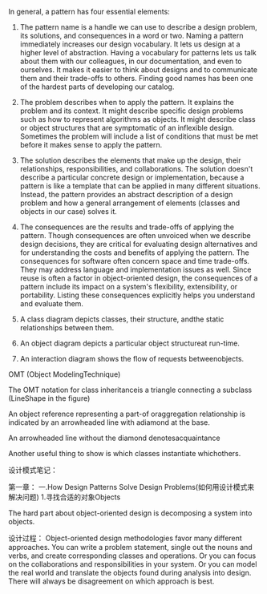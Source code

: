 ---
---


In general, a pattern has four essential elements:

1. The pattern name is a handle we can use to describe a design problem, its
solutions, and consequences in a word or two. Naming a pattern immediately
increases our design vocabulary. It lets us design at a higher level of
abstraction. Having a vocabulary for patterns lets us talk about them with
our colleagues, in our documentation, and even to ourselves. It makes it
easier to think about designs and to communicate them and their trade-offs
to others. Finding good names has been one of the hardest parts of developing
our catalog.

2. The problem describes when to apply the pattern. It explains the problem
and its context. It might describe specific design problems such as how
to represent algorithms as objects. It might describe class or object
structures that are symptomatic of an inflexible design. Sometimes the
problem will include a list of conditions that must be met before it makes
sense to apply the pattern.

3. The solution describes the elements that make up the design, their
relationships, responsibilities, and collaborations. The solution doesn't
describe a particular concrete design or implementation, because a pattern
is like a template that can be applied in many different situations. Instead,
the pattern provides an abstract description of a design problem and how
a general arrangement of elements (classes and objects in our case) solves
it.

4. The consequences are the results and trade-offs of applying the pattern.
Though consequences are often unvoiced when we describe design decisions,
they are critical for evaluating design alternatives and for understanding
the costs and benefits of applying the pattern. The consequences for
software often concern space and time trade-offs. They may address language
and implementation issues as well. Since reuse is often a factor in
object-oriented design, the consequences of a pattern include its impact
on a system's flexibility, extensibility, or portability. Listing these
consequences explicitly helps you understand and evaluate them.


1. A class diagram depicts classes, their structure, andthe static
relationships between them.
2. An object diagram depicts a particular object structureat run-time.
3. An interaction diagram shows the flow of requests betweenobjects.


OMT (Object ModelingTechnique) 


The OMT notation for class inheritanceis a triangle connecting a subclass (LineShape in the figure)

An object reference representing a part-of
oraggregation relationship is indicated by an arrowheaded line with adiamond at
the base.

An
arrowheaded line without the diamond denotesacquaintance

Another useful thing to show is which classes instantiate whichothers.


设计模式笔记：

第一章：
	一.How Design Patterns Solve Design Problems(如何用设计模式来解决问题)
		1.寻找合适的对象Objects

The hard part about object-oriented design is decomposing a system into objects.

设计过程：
Object-oriented design methodologies favor many different approaches. You can
write a problem statement, single out the nouns and verbs, and create corresponding
classes and operations. Or you can focus on the collaborations and responsibilities
in your system. Or you can model the real world and translate the objects found
during analysis into design. There will always be disagreement on which approach
is best.



